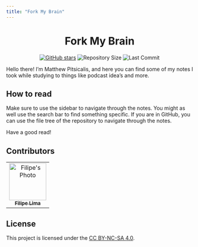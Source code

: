 ```yaml
---
title: "Fork My Brain"
---
```

<div align="center">

# Fork My Brain

[![GitHub stars](https://img.shields.io/github/stars/datsfilipe/brain.svg)](https://github.com/datsfilipe/brain/stargazers)
![Repository Size](https://img.shields.io/github/repo-size/datsfilipe/brain.svg)
![Last Commit](https://img.shields.io/github/last-commit/datsfilipe/brain.svg)

</div>

Hello there! I’m Matthew Pitsicalis, and here you can find some of my notes I took while studying to things like podcast idea’s and more.

## How to read

Make sure to use the sidebar to navigate through the notes. You might as well use the search bar to find something specific. If you are in GitHub, you can use the file tree of the repository to navigate through the notes.

Have a good read!

## Contributors

<table>
    <tr>
        <td align="center">
            <a href="https://github.com/datsfilipe">
                <img src="https://github.com/datsfilipe.png" width="100px;" alt="Filipe's Photo"/><br>
                <sub>
                    <b>Filipe Lima</b>
                </sub>
            </a>
        </td>
    </tr>
</table>


## License

This project is licensed under the [CC BY-NC-SA 4.0](./_LICENSE).
